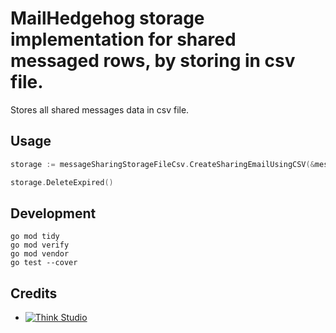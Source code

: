 # MailHedgehog storage implementation for shared messaged rows, by storing in csv file.

Stores all shared messages data in csv file.

## Usage

```go
storage := messageSharingStorageFileCsv.CreateSharingEmailUsingCSV(&messageSharingStorageFileCsv.StorageConfiguration{Path: '.mh-sharing.csv'})

storage.DeleteExpired()
```

## Development

```shell
go mod tidy
go mod verify
go mod vendor
go test --cover
```

## Credits

- [![Think Studio](https://yaroslawww.github.io/images/sponsors/packages/logo-think-studio.png)](https://think.studio/)

